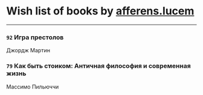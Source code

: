 # Wish list of books by [afferens.lucem](http://vk.com/id196071655)
---

### `92` Игра престолов
Джордж Мартин

### `79` Как быть стоиком: Античная философия и современная жизнь
Массимо Пильюччи

